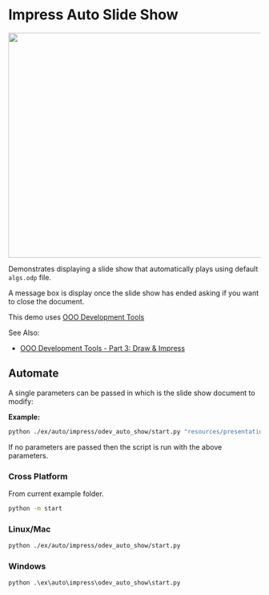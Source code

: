 # Impress Auto Slide Show

<p align="center">
    <img src="https://user-images.githubusercontent.com/4193389/198406431-6b28b28b-4949-4a41-bf67-ff485ab964a2.png" width="659" height="448">
</p>

Demonstrates displaying a slide show that automatically plays using default `algs.odp` file.

A message box is display once the slide show has ended asking if you want to close the document.

This demo uses [OOO Development Tools]

See Also:

- [OOO Development Tools - Part 3: Draw & Impress](https://python-ooo-dev-tools.readthedocs.io/en/latest/odev/part3/index.html)

## Automate

A single parameters can be passed in which is the slide show document to modify:

**Example:**

```sh
python ./ex/auto/impress/odev_auto_show/start.py "resources/presentation/algs.ppt"
```

If no parameters are passed then the script is run with the above parameters.

### Cross Platform

From current example folder.

```sh
python -m start
```

### Linux/Mac

```sh
python ./ex/auto/impress/odev_auto_show/start.py
```

### Windows

```ps
python .\ex\auto\impress\odev_auto_show\start.py
```

[OOO Development Tools]: https://python-ooo-dev-tools.readthedocs.io/en/latest/